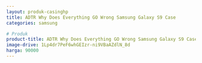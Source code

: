 ```yaml
---
layout: produk-casinghp
title: ADTR Why Does Everything GO Wrong Samsung Galaxy S9 Case
categories: samsung

# Produk
product-title: ADTR Why Does Everything GO Wrong Samsung Galaxy S9 Case
image-drive: 1Lp4dr7PeF6whGEIzr-ni9VBaAZdlN_8d
harga: 90000
---
```

